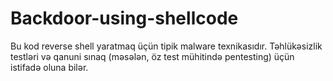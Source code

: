 # Backdoor-using-shellcode
Bu kod reverse shell yaratmaq üçün tipik malware texnikasıdır. Təhlükəsizlik testləri və qanuni sınaq (məsələn, öz test mühitində pentesting) üçün istifadə oluna bilər.
